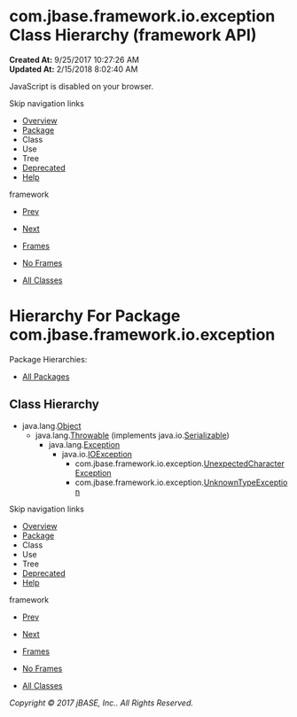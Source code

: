 # com.jbase.framework.io.exception Class Hierarchy (framework   API)

**Created At:** 9/25/2017 10:27:26 AM  
**Updated At:** 2/15/2018 8:02:40 AM  

<!--<br>    try {<br>        if (location.href.indexOf('is-external=true') == -1) {<br>            parent.document.title="com.jbase.framework.io.exception Class Hierarchy (framework   API)";<br>        }<br>    }<br>    catch(err) {<br>    }<br>//-->
JavaScript is disabled on your browser.

Skip navigation links

- [Overview](../../../../../overview-summary.html)
- [Package](/39224-exception/com_jbase_framework_io_exception_package-summary)
- Class
- Use
- Tree
- [Deprecated](../../../../../deprecated-list.html)
- [Help](../../../../../help-doc.html)


framework <br>

- [Prev](/39221-charset/com_jbase_framework_io_charset_package-tree)
- [Next](/39226-inflow/com_jbase_framework_io_inflow_package-tree)


- [Frames](../../../../../index.html?com/jbase/framework/io/exception//39224-exception/com_jbase_framework_io_exception_package-tree)
- [No Frames](/39224-exception/com_jbase_framework_io_exception_package-tree)


- [All Classes](../../../../../allclasses-noframe.html)


<!--<br>  allClassesLink = document.getElementById("allclasses\_navbar\_top");<br>  if(window==top) {<br>    allClassesLink.style.display = "block";<br>  }<br>  else {<br>    allClassesLink.style.display = "none";<br>  }<br>  //-->

# Hierarchy For Package com.jbase.framework.io.exception
Package Hierarchies:
- [All Packages](../../../../../overview-tree.html)

## Class Hierarchy

- java.lang.[Object](http://java.sun.com/j2se/1.5.0/docs/api/java/lang/Object.html?is-external=true "class or interface in java.lang")
    - java.lang.[Throwable](http://java.sun.com/j2se/1.5.0/docs/api/java/lang/Throwable.html?is-external=true "class or interface in java.lang") (implements java.io.[Serializable](http://java.sun.com/j2se/1.5.0/docs/api/java/io/Serializable.html?is-external=true "class or interface in java.io"))
        - java.lang.[Exception](http://java.sun.com/j2se/1.5.0/docs/api/java/lang/Exception.html?is-external=true "class or interface in java.lang")
            - java.io.[IOException](http://java.sun.com/j2se/1.5.0/docs/api/java/io/IOException.html?is-external=true "class or interface in java.io")
                - com.jbase.framework.io.exception.[UnexpectedCharacterException](/39224-exception/com_jbase_framework_io_exception_UnexpectedCharacterException "class in com.jbase.framework.io.exception")
                - com.jbase.framework.io.exception.[UnknownTypeException](/39224-exception/com_jbase_framework_io_exception_UnknownTypeException "class in com.jbase.framework.io.exception")

Skip navigation links

- [Overview](../../../../../overview-summary.html)
- [Package](/39224-exception/com_jbase_framework_io_exception_package-summary)
- Class
- Use
- Tree
- [Deprecated](../../../../../deprecated-list.html)
- [Help](../../../../../help-doc.html)


framework <br>

- [Prev](/39221-charset/com_jbase_framework_io_charset_package-tree)
- [Next](/39226-inflow/com_jbase_framework_io_inflow_package-tree)


- [Frames](../../../../../index.html?com/jbase/framework/io/exception//39224-exception/com_jbase_framework_io_exception_package-tree)
- [No Frames](/39224-exception/com_jbase_framework_io_exception_package-tree)


- [All Classes](../../../../../allclasses-noframe.html)


<!--<br>  allClassesLink = document.getElementById("allclasses\_navbar\_bottom");<br>  if(window==top) {<br>    allClassesLink.style.display = "block";<br>  }<br>  else {<br>    allClassesLink.style.display = "none";<br>  }<br>  //-->

*Copyright © 2017 jBASE, Inc.. All Rights Reserved.*
